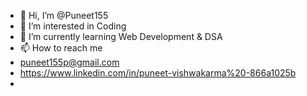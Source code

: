 - 👋 Hi, I’m @Puneet155
- 👀 I’m interested in Coding 
- 🌱 I’m currently learning Web Development & DSA
- 📫 How to reach me
- puneet155p@gmail.com
- https://www.linkedin.com/in/puneet-vishwakarma%20-866a1025b
- 

<!---
Puneet155/Puneet155 is a ✨ special ✨ repository because its `README.md` (this file) appears on your GitHub profile.
You can click the Preview link to take a look at your changes.
--->
